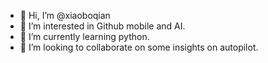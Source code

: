 - 👋 Hi, I’m @xiaoboqian
- 👀 I’m interested in Github mobile and AI.
- 🌱 I’m currently learning python.
- 💞️ I’m looking to collaborate on some insights on autopilot.

<!---
xiaoboqian/xiaoboqian is a ✨ special ✨ repository because its `README.md` (this file) appears on your GitHub profile.
You can click the Preview link to take a look at your changes.
--->
